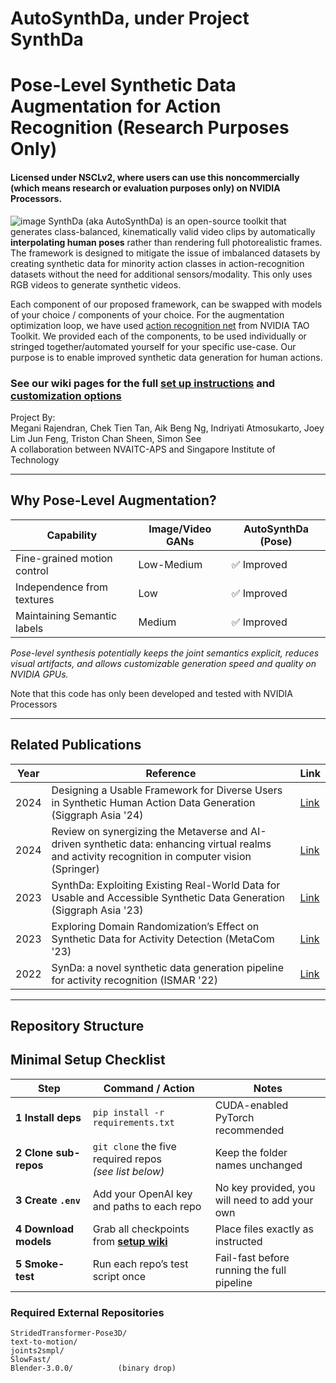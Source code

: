 # AutoSynthDa, under Project SynthDa  
Pose-Level Synthetic Data Augmentation for Action Recognition (Research Purposes Only)  
=============================================================

#### Licensed under NSCLv2, where users can use this noncommercially (which means research or evaluation purposes only) on NVIDIA Processors.  

![image](https://github.com/user-attachments/assets/1fde62ce-67a6-4673-9341-78da4daa31e4)
SynthDa (aka AutoSynthDa) is an open-source toolkit that generates class-balanced,
kinematically valid video clips by automatically **interpolating human poses** rather than
rendering full photorealistic frames. The framework is designed to mitigate the issue of imbalanced datasets by creating synthetic data for minority action classes in action-recognition datasets without the need for additional sensors/modality. This only uses RGB videos to generate synthetic videos.  

Each component of our proposed framework, can be swapped with models of your choice / components of your choice.  For the augmentation optimization loop, we have used [action recognition net](https://github.com/NVIDIA/tao_tutorials/tree/main/notebooks/tao_launcher_starter_kit/action_recognition_net) from NVIDIA TAO Toolkit.  We provided each of the components, to be used individually or stringed together/automated yourself for your specific use-case. Our purpose is to enable improved synthetic data generation for human actions.

### See our wiki pages for the full [set up instructions](https://github.com/NVIDIA/synthda/wiki/Setting-Up-SynthDa) and [customization options](https://github.com/NVIDIA/synthda/wiki)  

Project By:   
Megani Rajendran, Chek Tien Tan, Aik Beng Ng, Indriyati Atmosukarto, Joey Lim Jun Feng, Triston Chan Sheen, Simon See  
A collaboration between NVAITC-APS and Singapore Institute of Technology   
   

---



## Why Pose-Level Augmentation?

| Capability                  | Image/Video GANs | **AutoSynthDa (Pose)** |
|-----------------------------|------------------|------------------------|
| Fine-grained motion control | Low-Medium       | ✅ Improved           |
| Independence from textures  | Low              | ✅ Improved           |
| Maintaining Semantic labels | Medium           | ✅ Improved           |

*Pose-level synthesis potentially keeps the joint semantics explicit, reduces visual
artifacts, and allows customizable generation speed and quality on NVIDIA GPUs.*  

Note that this code has only been developed and tested with NVIDIA Processors  

---
## Related Publications
| Year | Reference                                                                                  | Link                                       |
| ---- | ------------------------------------------------------------------------------------------ | --------------------------------------------- |
| 2024 | Designing a Usable Framework for Diverse Users in Synthetic Human Action Data Generation (Siggraph Asia '24)                                      | [Link](https://dl.acm.org/doi/full/10.1145/3681758.3697986)|
| 2024 | Review on synergizing the Metaverse and AI-driven synthetic data: enhancing virtual realms and activity recognition in computer vision (Springer) | [Link](https://link.springer.com/article/10.1007/s44267-024-00059-6) |
| 2023 | SynthDa: Exploiting Existing Real-World Data for Usable and Accessible Synthetic Data Generation  (Siggraph Asia '23)                             | [Link](https://dl.acm.org/doi/abs/10.1145/3610543.3626168)|
| 2023 |  Exploring Domain Randomization’s Effect on Synthetic Data for Activity Detection  (MetaCom '23)                                                  | [Link](https://ieeexplore.ieee.org/abstract/document/10271896)|
| 2022 | SynDa: a novel synthetic data generation pipeline for activity recognition   (ISMAR '22)                                                          | [Link](https://ieeexplore.ieee.org/abstract/document/9974180)|

---

## Repository Structure
## Minimal Setup Checklist

| Step | Command / Action | Notes |
|------|------------------|-------|
| **1&nbsp;Install deps** | `pip install -r requirements.txt` | CUDA-enabled PyTorch recommended |
| **2&nbsp;Clone sub-repos** | `git clone` the five required repos <br>*(see list below)* | Keep the folder names unchanged |
| **3&nbsp;Create `.env`** | Add your OpenAI key and paths to each repo | No key provided, you will need to add your own |
| **4&nbsp;Download models** | Grab all checkpoints from [**setup wiki**](https://github.com/NVIDIA/synthda/wiki/Setting-Up-SynthDa) | Place files exactly as instructed |
| **5&nbsp;Smoke-test** | Run each repo’s test script once | Fail-fast before running the full pipeline |

### Required External Repositories

```text
StridedTransformer-Pose3D/
text-to-motion/
joints2smpl/
SlowFast/
Blender-3.0.0/          (binary drop)
